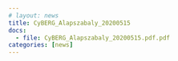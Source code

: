 ```yaml
---
# layout: news
title: CyBERG_Alapszabaly_20200515
docs:
  - file: CyBERG_Alapszabaly_20200515.pdf.pdf
categories: [news]
---
```


